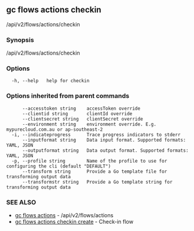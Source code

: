 ## gc flows actions checkin

/api/v2/flows/actions/checkin

### Synopsis

/api/v2/flows/actions/checkin

### Options

```
  -h, --help   help for checkin
```

### Options inherited from parent commands

```
      --accesstoken string    accessToken override
      --clientid string       clientId override
      --clientsecret string   clientSecret override
      --environment string    environment override. E.g. mypurecloud.com.au or ap-southeast-2
  -i, --indicateprogress      Trace progress indicators to stderr
      --inputformat string    Data input format. Supported formats: YAML, JSON
      --outputformat string   Data output format. Supported formats: YAML, JSON
  -p, --profile string        Name of the profile to use for configuring the cli (default "DEFAULT")
      --transform string      Provide a Go template file for transforming output data
      --transformstr string   Provide a Go template string for transforming output data
```

### SEE ALSO

* [gc flows actions](gc_flows_actions.html)	 - /api/v2/flows/actions
* [gc flows actions checkin create](gc_flows_actions_checkin_create.html)	 - Check-in flow



